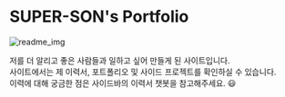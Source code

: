 # SUPER-SON's Portfolio

![readme_img](https://github.com/geunsu-son/Streamlit_Portfolio/assets/168807522/c21ebd01-4fd9-4ff3-a7a4-23806321a0fc)

저를 더 알리고 좋은 사람들과 일하고 싶어 만들게 된 사이트입니다.  
사이트에서는 제 이력서, 포트폴리오 및 사이드 프로젝트를 확인하실 수 있습니다.  
이력에 대해 궁금한 점은 사이드바의 이력서 챗봇을 참고해주세요. 😃
